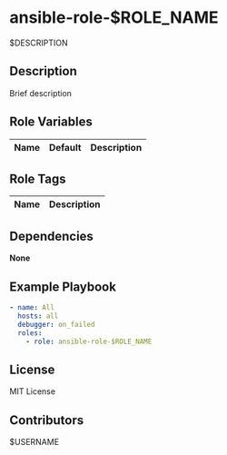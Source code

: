 # ansible-role-$ROLE_NAME

$DESCRIPTION

## Description

Brief description

## Role Variables


| Name | Default | Description |
| :--- | :-----: | ----------- |

## Role Tags

| Name | Description |
| ---- | ----------- |

## Dependencies

**None**

## Example Playbook


```yaml
- name: All
  hosts: all
  debugger: on_failed
  roles:
    - role: ansible-role-$ROLE_NAME
```

## License

MIT License

## Contributors

$USERNAME
